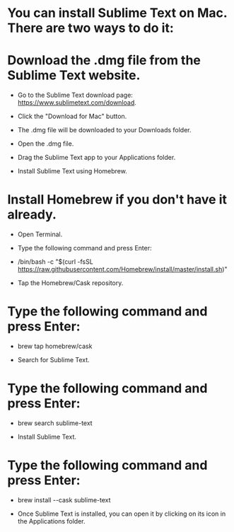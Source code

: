 # You can install Sublime Text on Mac. There are two ways to do it:
# Download the .dmg file from the Sublime Text website.

- Go to the Sublime Text download page: https://www.sublimetext.com/download.

- Click the "Download for Mac" button.
  
- The .dmg file will be downloaded to your Downloads folder.
  
- Open the .dmg file.
  
- Drag the Sublime Text app to your Applications folder.

- Install Sublime Text using Homebrew.

# Install Homebrew if you don't have it already.

- Open Terminal.

- Type the following command and press Enter:

- /bin/bash -c "$(curl -fsSL https://raw.githubusercontent.com/Homebrew/install/master/install.sh)"

- Tap the Homebrew/Cask repository.

#  Type the following command and press Enter:

- brew tap homebrew/cask

- Search for Sublime Text.

# Type the following command and press Enter:

- brew search sublime-text

- Install Sublime Text.

# Type the following command and press Enter:

- brew install --cask sublime-text

- Once Sublime Text is installed, you can open it by clicking on its icon in the Applications folder.
